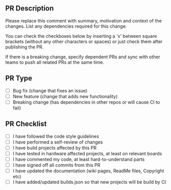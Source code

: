 ## PR Description

Please replace this comment with summary, motivation and context of the changes.
List any dependencies required for this change.

You can check the checkboxes below by inserting a 'x' between square brackets
(without any other characters or spaces) or just check them after publishing the PR.

If there is a breaking change, specify dependent PRs and sync with other teams 
to push all related PRs at the same time.


## PR Type
- [ ] Bug fix (change that fixes an issue)
- [ ] New feature (change that adds new functionality)
- [ ] Breaking change (has dependencies in other repos or will cause CI to fail)

## PR Checklist
- [ ] I have followed the code style guidelines
- [ ] I have performed a self-review of changes
- [ ] I have build projects affected by this PR
- [ ] I have tested in hardware affected projects, at least on relevant boards
- [ ] I have commented my code, at least hard-to-understand parts
- [ ] I have signed off all commits from this PR
- [ ] I have updated the documentation (wiki pages, ReadMe files, Copyright etc)
- [ ] I have added/updated builds.json so that new projects will be build by CI
